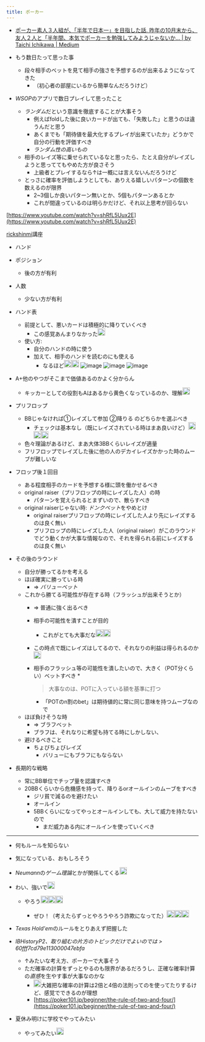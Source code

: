 ```yaml
---
title: ポーカー
---
```


* [ポーカー素人３人組が、「半年で日本一」を目指した話. 昨年の10月末から、友人２人と「半年間、本気でポーカーを勉強してみようじゃないか… | by Taichi Ichikawa | Medium](https://medium.com/@taichiichikawa/poker-0-b7e644e881d2)

* もう数日たって思った事
  
  * 段々相手のベットを見て相手の強さを予想するのが出来るようになってきた
    * （初心者の部屋にいるから簡単なんだろうけど）
* *WSOP*のアプリで数日プレイして思ったこと
  
  * *ランダム*だという意識を徹底することが大事そう
    * 例えばfoldした後に良いカードが出ても、「失敗した」と思うのは違うんだと思う
    * あくまでも「期待値を最大化するプレイが出来ていたか」どうかで自分の行動を評価すべき
    * *ランダム性の高いもの*
  * 相手のレイズ等に乗せられているなと思ったら、たとえ自分がレイズしようと思っててもやめた方が良さそう
    * 上級者とプレイするなら↑は一概には言えないんだろうけど
  * とっさに確率を評価しようとしても、ありえる嬉しいパターンの個数を数えるのが限界
    * 2~3個しか良いパターン無いとか、5個もパターンあるとか
    * これが間違っているのは明らかだけど、それ以上思考が回らない

[https://www.youtube.com/watch?v=shRfL5Uux2E](https://www.youtube.com/watch?v=shRfL5Uux2E)

[rickshinmi](rickshinmi.md)講座

* ハンド

* ポジション
  
  * 後の方が有利
* 人数
  
  * 少ない方が有利
* ハンド表
  
  * 前提として、悪いカードは積極的に降りていくべき
    * この感覚あんまりなかった<img src='https://scrapbox.io/api/pages/blu3mo-public/blu3mo/icon' alt='blu3mo.icon' height="19.5"/>
  * 使い方:
    * 自分のハンドの時に使う
    * 加えて、相手のハンドを読むのにも使える
      * なるほど<img src='https://scrapbox.io/api/pages/blu3mo-public/blu3mo/icon' alt='blu3mo.icon' height="19.5"/><img src='https://scrapbox.io/api/pages/blu3mo-public/blu3mo/icon' alt='blu3mo.icon' height="19.5"/>
        ![image](https://shura-poker.com/wp-content/uploads/2019/01/mtt_handrange01.png)
        ![image](https://gyazo.com/0c8c89145c472d912bb4627ff7cde99e/thumb/1000)
        ![image](https://gyazo.com/fbcef214e1c2d3bdc26afa9218b3c426/thumb/1000)
* A+他のやつがそこまで価値あるのかよく分からん
  
  * キッカーとしての役割もAはあるから黄色くなっているのか、理解<img src='https://scrapbox.io/api/pages/blu3mo-public/blu3mo/icon' alt='blu3mo.icon' height="19.5"/>
* プリフロップ
  
  * BBじゃなければ①レイズして参加 ②降りる のどちらかを選ぶべき
    * チェックは基本なし（既にレイズされている時はまあ良いけど）<img src='https://scrapbox.io/api/pages/blu3mo-public/blu3mo/icon' alt='blu3mo.icon' height="19.5"/><img src='https://scrapbox.io/api/pages/blu3mo-public/blu3mo/icon' alt='blu3mo.icon' height="19.5"/><img src='https://scrapbox.io/api/pages/blu3mo-public/blu3mo/icon' alt='blu3mo.icon' height="19.5"/>
  * 色々理論があるけど、まあ大体3BBくらいレイズが適量
  * フリフロップでレイズした後に他の人のデカイレイズかかった時のムーブが難しいな
* フロップ後１回目
  
  * ある程度相手のカードを予想する様に頭を働かせるべき
  * original raiser（プリフロップの時にレイズした人）の時
    * パターンを覚えられるとまずいので、散らすべき
  * original raiserじゃない時: *ドンクベット*をやめとけ
    * original raiserプリフロップの時にレイズした人より先にレイズするのは良く無い
    * プリフロップの時にレイズした人（original raiser）がこのラウンドでどう動くかが大事な情報なので、それを得られる前にレイズするのは良く無い
* その後のラウンド
  
  * 自分が勝ってるかを考える
  * ほぼ確実に勝っている時
    * => *バリューベット*
  * これから勝てる可能性が存在する時（フラッシュが出来そうとか）
    * => 普通に強く出るべき
    * 相手の可能性を潰すことが目的
      * これがとても大事だな<img src='https://scrapbox.io/api/pages/blu3mo-public/blu3mo/icon' alt='blu3mo.icon' height="19.5"/><img src='https://scrapbox.io/api/pages/blu3mo-public/blu3mo/icon' alt='blu3mo.icon' height="19.5"/>
    * この時点で既にレイズはしてるので、それなりの利益は得られるのか<img src='https://scrapbox.io/api/pages/blu3mo-public/blu3mo/icon' alt='blu3mo.icon' height="19.5"/>
    * 相手のフラッシュ等の可能性を潰したいので、大きく（POT分くらい）ベットすべき
      * 
         > 
         > 大事なのは、POTに入っている額を基準に打つ
        
        * 「POTのn割のbet」は期待値的に常に同じ意味を持つムーブなので
  * ほぼ負けそうな時
    * => ブラフベット
    * ブラフは、それなりに希望も持てる時にしかしない、
  * 避けるべきこと
    * ちょびちょびレイズ
      * バリューにもブラフにもならない
* 長期的な戦略
  
  * 常にBB単位でチップ量を認識すべき
  * 20BBくらいから危機感を持って、降りるorオールインのムーブをすべき
    * ジリ貧で減るのを避けたい
    * オールイン
    * 5BBくらいになってやっとオールインしても、大して威力を持たないので
      * まだ威力ある内にオールインを使っていくべき

---

* 何もルールを知らない

* 気になっている、おもしろそう

* *Neumann*の*ゲーム理論*とかが関係してくる<img src='https://scrapbox.io/api/pages/blu3mo-public/tkgshn/icon' alt='tkgshn.icon' height="19.5"/>

* わい、強いで<img src='https://scrapbox.io/api/pages/blu3mo-public/rickshinmi/icon' alt='rickshinmi.icon' height="19.5"/>
  
  * やろう<img src='https://scrapbox.io/api/pages/blu3mo-public/tkgshn/icon' alt='tkgshn.icon' height="19.5"/><img src='https://scrapbox.io/api/pages/blu3mo-public/tkgshn/icon' alt='tkgshn.icon' height="19.5"/><img src='https://scrapbox.io/api/pages/blu3mo-public/tkgshn/icon' alt='tkgshn.icon' height="19.5"/>

    * ぜひ！（考えたらずっとやろうやろう詐欺になってた）<img src='https://scrapbox.io/api/pages/blu3mo-public/rickshinmi/icon' alt='rickshinmi.icon' height="19.5"/><img src='https://scrapbox.io/api/pages/blu3mo-public/rickshinmi/icon' alt='rickshinmi.icon' height="19.5"/><img src='https://scrapbox.io/api/pages/blu3mo-public/rickshinmi/icon' alt='rickshinmi.icon' height="19.5"/>
* *Texas Hold'em*のルールをとりあえず把握した

* *IBHistoryP2、取り組むの片方のトピックだけでよいのでは > 60fff7cd79e113000047ebfa*
  
  * ↑みたいな考え方、ポーカーで大事そう
  * ただ確率の計算をずっとやるのも限界があるだろうし、正確な確率計算の*直感*を生やす事が大事なのかな
    * <img src='https://scrapbox.io/api/pages/blu3mo-public/rickshinmi/icon' alt='rickshinmi.icon' height="19.5"/>大雑把な確率の計算は2倍と4倍の法則ってのを使ってたりするけど、感覚でできるのが理想
    * [https://poker101.jp/beginner/the-rule-of-two-and-four/](https://poker101.jp/beginner/the-rule-of-two-and-four/)
* 夏休み明けに学校でやってみたい
  
  * やってみたい<img src='https://scrapbox.io/api/pages/blu3mo-public/aka/icon' alt='aka.icon' height="19.5"/>
